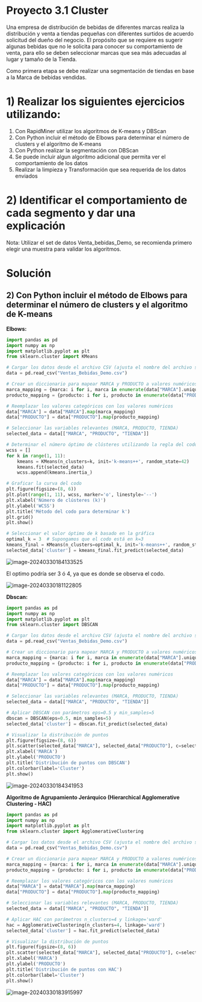 

# Proyecto 3.1 Cluster

Una empresa de distribución de bebidas de diferentes marcas realiza la distribución y venta a tiendas pequeñas con diferentes surtidos de acuerdo solicitud del dueño del negocio. El propósito que se requiere es sugerir algunas bebidas que no le solicita para conocer su comportamiento de venta, para ello se deben seleccionar marcas que sea más adecuadas al lugar y tamaño de la Tienda.

Como primera etapa se debe realizar una segmentación de tiendas en base a la Marca de bebidas vendidas.

# 1) Realizar los siguientes ejercicios utilizando:

1. Con RapidMiner utilizar los algoritmos de K-means y DBScan
2. Con Python incluir el método de Elbows para determinar el número de clusters y el algoritmo de K-means
3. Con Python realizar la segmentación con DBScan
4. Se puede incluir algun algoritmo adicional que permita ver el comportamiento de los datos
5. Realizar la limpieza y Transformación que sea requerida de los datos enviados

# 2) Identificar el comportamiento de cada segmento y dar una explicación

Nota: Utilizar el set de datos Venta_bebidas_Demo, se recomienda primero elegir una muestra para validar los algoritmos.



# Solución

## 2) Con Python incluir el método de Elbows para determinar el número de clusters y el algoritmo de K-means

**Elbows:**

```python
import pandas as pd
import numpy as np
import matplotlib.pyplot as plt
from sklearn.cluster import KMeans

# Cargar los datos desde el archivo CSV (ajusta el nombre del archivo según tu caso)
data = pd.read_csv("Ventas_Bebidas_Demo.csv")

# Crear un diccionario para mapear MARCA y PRODUCTO a valores numéricos
marca_mapping = {marca: i for i, marca in enumerate(data["MARCA"].unique())}
producto_mapping = {producto: i for i, producto in enumerate(data["PRODUCTO"].unique())}

# Reemplazar los valores categóricos con los valores numéricos
data["MARCA"] = data["MARCA"].map(marca_mapping)
data["PRODUCTO"] = data["PRODUCTO"].map(producto_mapping)

# Seleccionar las variables relevantes (MARCA, PRODUCTO, TIENDA)
selected_data = data[["MARCA", "PRODUCTO", "TIENDA"]]

# Determinar el número óptimo de clústeres utilizando la regla del codo
wcss = []
for k in range(1, 11):
    kmeans = KMeans(n_clusters=k, init='k-means++', random_state=42)
    kmeans.fit(selected_data)
    wcss.append(kmeans.inertia_)

# Graficar la curva del codo
plt.figure(figsize=(8, 6))
plt.plot(range(1, 11), wcss, marker='o', linestyle='--')
plt.xlabel('Número de clústeres (k)')
plt.ylabel('WCSS')
plt.title('Método del codo para determinar k')
plt.grid()
plt.show()

# Seleccionar el valor óptimo de k basado en la gráfica
optimal_k = 3  # Supongamos que el codo está en k=3
kmeans_final = KMeans(n_clusters=optimal_k, init='k-means++', random_state=42)
selected_data['cluster'] = kmeans_final.fit_predict(selected_data)
```

![image-20240330184133525](assets/image-20240330184133525.png)

El optimo podría ser 3 ó 4, ya que es donde se observa el codo.

![image-20240330181122805](assets/image-20240330181122805.png)

**Dbscan:**

```python
import pandas as pd
import numpy as np
import matplotlib.pyplot as plt
from sklearn.cluster import DBSCAN

# Cargar los datos desde el archivo CSV (ajusta el nombre del archivo según tu caso)
data = pd.read_csv("Ventas_Bebidas_Demo.csv")

# Crear un diccionario para mapear MARCA y PRODUCTO a valores numéricos
marca_mapping = {marca: i for i, marca in enumerate(data["MARCA"].unique())}
producto_mapping = {producto: i for i, producto in enumerate(data["PRODUCTO"].unique())}

# Reemplazar los valores categóricos con los valores numéricos
data["MARCA"] = data["MARCA"].map(marca_mapping)
data["PRODUCTO"] = data["PRODUCTO"].map(producto_mapping)

# Seleccionar las variables relevantes (MARCA, PRODUCTO, TIENDA)
selected_data = data[["MARCA", "PRODUCTO", "TIENDA"]]

# Aplicar DBSCAN con parámetros eps=0.5 y min_samples=5
dbscan = DBSCAN(eps=0.5, min_samples=5)
selected_data['cluster'] = dbscan.fit_predict(selected_data)

# Visualizar la distribución de puntos
plt.figure(figsize=(8, 6))
plt.scatter(selected_data["MARCA"], selected_data["PRODUCTO"], c=selected_data["cluster"], cmap='viridis')
plt.xlabel('MARCA')
plt.ylabel('PRODUCTO')
plt.title('Distribución de puntos con DBSCAN')
plt.colorbar(label='Cluster')
plt.show()

```

![image-20240330184341953](assets/image-20240330184341953.png)



**Algoritmo de Agrupamiento Jerárquico (Hierarchical Agglomerative Clustering - HAC)**

```python
import pandas as pd
import numpy as np
import matplotlib.pyplot as plt
from sklearn.cluster import AgglomerativeClustering

# Cargar los datos desde el archivo CSV (ajusta el nombre del archivo según tu caso)
data = pd.read_csv("Ventas_Bebidas_Demo.csv")

# Crear un diccionario para mapear MARCA y PRODUCTO a valores numéricos
marca_mapping = {marca: i for i, marca in enumerate(data["MARCA"].unique())}
producto_mapping = {producto: i for i, producto in enumerate(data["PRODUCTO"].unique())}

# Reemplazar los valores categóricos con los valores numéricos
data["MARCA"] = data["MARCA"].map(marca_mapping)
data["PRODUCTO"] = data["PRODUCTO"].map(producto_mapping)

# Seleccionar las variables relevantes (MARCA, PRODUCTO, TIENDA)
selected_data = data[["MARCA", "PRODUCTO", "TIENDA"]]

# Aplicar HAC con parámetros n_clusters=4 y linkage='ward'
hac = AgglomerativeClustering(n_clusters=4, linkage='ward')
selected_data['cluster'] = hac.fit_predict(selected_data)

# Visualizar la distribución de puntos
plt.figure(figsize=(8, 6))
plt.scatter(selected_data["MARCA"], selected_data["PRODUCTO"], c=selected_data["cluster"], cmap='viridis')
plt.xlabel('MARCA')
plt.ylabel('PRODUCTO')
plt.title('Distribución de puntos con HAC')
plt.colorbar(label='Cluster')
plt.show()

```

![image-20240330183915997](assets/image-20240330183915997.png)